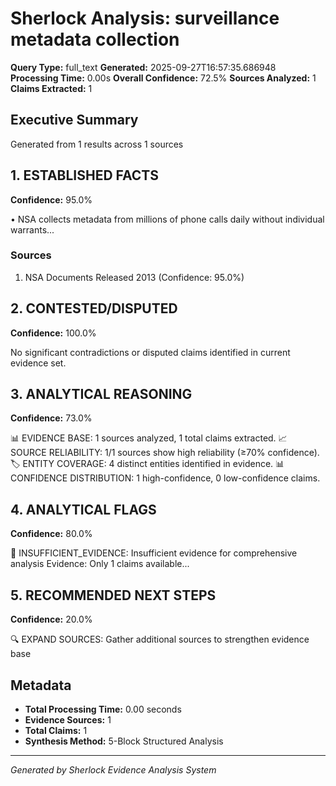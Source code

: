 # Sherlock Analysis: surveillance metadata collection

**Query Type:** full_text
**Generated:** 2025-09-27T16:57:35.686948
**Processing Time:** 0.00s
**Overall Confidence:** 72.5%
**Sources Analyzed:** 1
**Claims Extracted:** 1

## Executive Summary
Generated from 1 results across 1 sources

## 1. ESTABLISHED FACTS
**Confidence:** 95.0%

• NSA collects metadata from millions of phone calls daily without individual warrants...

### Sources
1. NSA Documents Released 2013 (Confidence: 95.0%)

## 2. CONTESTED/DISPUTED
**Confidence:** 100.0%

No significant contradictions or disputed claims identified in current evidence set.

## 3. ANALYTICAL REASONING
**Confidence:** 73.0%

📊 EVIDENCE BASE: 1 sources analyzed, 1 total claims extracted.
📈 SOURCE RELIABILITY: 1/1 sources show high reliability (≥70% confidence).
🏷️ ENTITY COVERAGE: 4 distinct entities identified in evidence.
📊 CONFIDENCE DISTRIBUTION: 1 high-confidence, 0 low-confidence claims.

## 4. ANALYTICAL FLAGS
**Confidence:** 80.0%

🔴 INSUFFICIENT_EVIDENCE: Insufficient evidence for comprehensive analysis
   Evidence: Only 1 claims available...

## 5. RECOMMENDED NEXT STEPS
**Confidence:** 20.0%

🔍 EXPAND SOURCES: Gather additional sources to strengthen evidence base

## Metadata
- **Total Processing Time:** 0.00 seconds
- **Evidence Sources:** 1
- **Total Claims:** 1
- **Synthesis Method:** 5-Block Structured Analysis

---
*Generated by Sherlock Evidence Analysis System*